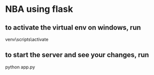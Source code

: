 # NBA using flask

## to activate the virtual env on windows, run

venv\scripts\activate

## to start the server and see your changes, run

python app.py
